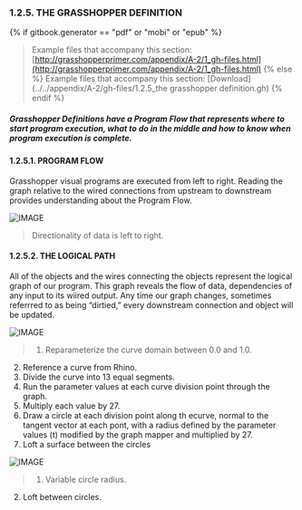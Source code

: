 ### 1.2.5. THE GRASSHOPPER DEFINITION
{% if gitbook.generator == "pdf" or "mobi" or "epub" %}
>Example files that accompany this section: [http://grasshopperprimer.com/appendix/A-2/1_gh-files.html](http://grasshopperprimer.com/appendix/A-2/1_gh-files.html)
{% else %}
>Example files that accompany this section: [Download](../../appendix/A-2/gh-files/1.2.5_the grasshopper definition.gh)
{% endif %}

##### Grasshopper Definitions have a Program Flow that represents where to start program execution, what to do in the middle and how to know when program execution is complete.

#### 1.2.5.1. PROGRAM FLOW
Grasshopper visual programs are executed from left to right. Reading the graph relative to the wired connections from upstream to downstream provides understanding about the Program Flow.

![IMAGE](images/1-2-5/1-2-5_001-program-flow.png)
>Directionality of data is left to right.

#### 1.2.5.2. THE LOGICAL PATH
All of the objects and the wires connecting the objects represent the logical graph of our program. This graph reveals the flow of data, dependencies of any input to its wiired output. Any time our graph changes, sometimes referrred to as being “dirtied,” every downstream connection and object will be updated.

![IMAGE](images/1-2-5/1-2-5_002-logical-graph.png)
>1. Reparameterize the curve domain between 0.0 and 1.0.
2. Reference a curve from Rhino.
3. Divide the curve into 13 equal segments.
4. Run the parameter values at each curve division point through the graph.
5. Multiply each value by 27.
6. Draw a circle at each division point along th ecurve, normal to the tangent vector at each pont, with a radius defined by the parameter values (t) modified by the graph mapper and multiplied by 27.
7. Loft a surface between the circles

![IMAGE](images/1-2-5/1-2-5_003-lofted-variable-circles.png)
>1. Variable circle radius.
2. Loft between circles.

